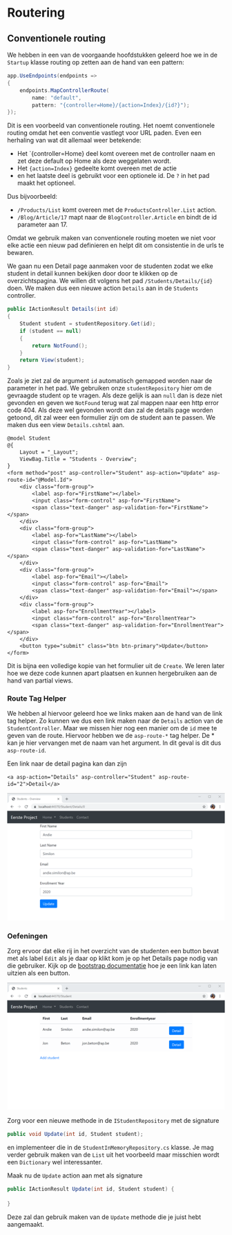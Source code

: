 # Routering

## Conventionele routing

We hebben in een van de voorgaande hoofdstukken geleerd hoe we in de `Startup` klasse routing op zetten aan de hand van een pattern:

```csharp
app.UseEndpoints(endpoints =>
{
    endpoints.MapControllerRoute(
        name: "default",
        pattern: "{controller=Home}/{action=Index}/{id?}");
});
```

Dit is een voorbeeld van conventionele routing. Het noemt conventionele routing omdat het een conventie vastlegt voor URL paden. Even een herhaling van wat dit allemaal weer betekende:

* Het \`{controller=Home} deel komt overeen met de controller naam en zet deze default op Home als deze weggelaten wordt.
* Het `{action=Index}` gedeelte komt overeen met de actie
* en het laatste deel is gebruikt voor een optionele id. De `?` in het pad maakt het optioneel. 

Dus bijvoorbeeld:

* `/Products/List` komt overeen met de `ProductsController.List` action.
* `/Blog/Article/17` mapt naar de `BlogController.Article` en bindt de id parameter aan 17.

Omdat we gebruik maken van conventionele routing moeten we niet voor elke actie een nieuw pad definieren en helpt dit om consistentie in de urls te bewaren.

We gaan nu een Detail page aanmaken voor de studenten zodat we elke student in detail kunnen bekijken door door te klikken op de overzichtspagina. We willen dit volgens het pad `/Students/Details/{id}` doen. We maken dus een nieuwe action `Details` aan in de `Students` controller.

```csharp
public IActionResult Details(int id)
{
    Student student = studentRepository.Get(id);
    if (student == null)
    {
        return NotFound();
    }
    return View(student);
}
```

Zoals je ziet zal de argument `id` automatisch gemapped worden naar de parameter in het pad. We gebruiken onze `studentRepository` hier om de gevraagde student op te vragen. Als deze gelijk is aan `null` dan is deze niet gevonden en geven we `NotFound` terug wat zal mappen naar een http error code 404. Als deze wel gevonden wordt dan zal de details page worden getoond, dit zal weer een formulier zijn om de student aan te passen. We maken dus een view `Details.cshtml` aan.

```markup
@model Student
@{
    Layout = "_Layout";
    ViewBag.Title = "Students - Overview";
}
<form method="post" asp-controller="Student" asp-action="Update" asp-route-id="@Model.Id">
    <div class="form-group">
        <label asp-for="FirstName"></label>
        <input class="form-control" asp-for="FirstName">
        <span class="text-danger" asp-validation-for="FirstName"></span>
    </div>
    <div class="form-group">
        <label asp-for="LastName"></label>
        <input class="form-control" asp-for="LastName">
        <span class="text-danger" asp-validation-for="LastName"></span>
    </div>
    <div class="form-group">
        <label asp-for="Email"></label>
        <input class="form-control" asp-for="Email">
        <span class="text-danger" asp-validation-for="Email"></span>
    </div>
    <div class="form-group">
        <label asp-for="EnrollmentYear"></label>
        <input class="form-control" asp-for="EnrollmentYear">
        <span class="text-danger" asp-validation-for="EnrollmentYear"></span>
    </div>
    <button type="submit" class="btn btn-primary">Update</button>
</form>
```

Dit is bijna een volledige kopie van het formulier uit de `Create`. We leren later hoe we deze code kunnen apart plaatsen en kunnen hergebruiken aan de hand van partial views.

### Route Tag Helper

We hebben al hiervoor geleerd hoe we links maken aan de hand van de link tag helper. Zo kunnen we dus een link maken naar de `Details` action van de `StudentController`. Maar we missen hier nog een manier om de `id` mee te geven van de route. Hiervoor hebben we de `asp-route-*` tag helper. De \* kan je hier vervangen met de naam van het argument. In dit geval is dit dus `asp-route-id`.

Een link naar de detail pagina kan dan zijn

```markup
<a asp-action="Details" asp-controller="Student" asp-route-id="2">Detail</a>
```

![](../.gitbook/assets/Routing1.png)

### Oefeningen

Zorg ervoor dat elke rij in het overzicht van de studenten een button bevat met als label `Edit` als je daar op klikt kom je op het Details page nodig van die gebruiker. Kijk op de [bootstrap documentatie](https://getbootstrap.com/docs/4.0/components/buttons/#active-state) hoe je een link kan laten uitzien als een button.

![](../.gitbook/assets/RoutingOefening1.png)

Zorg voor een nieuwe methode in de `IStudentRepository` met de signature

```csharp
public void Update(int id, Student student);
```

en implementeer die in de `StudentInMemoryRepository.cs` klasse. Je mag verder gebruik maken van de `List` uit het voorbeeld maar misschien wordt een `Dictionary` wel interessanter.

Maak nu de `Update` action aan met als signature

```csharp
public IActionResult Update(int id, Student student) {

}
```

Deze zal dan gebruik maken van de `Update` methode die je juist hebt aangemaakt.

